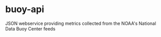 buoy-api
========

JSON webservice providing metrics collected from the NOAA's National Data Buoy Center feeds
